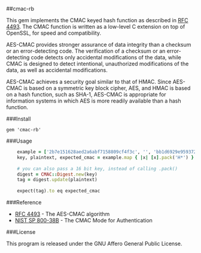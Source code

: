 ##cmac-rb

This gem implements the CMAC keyed hash function as described in [RFC 4493](http://tools.ietf.org/html/rfc4493). The CMAC function is written as a low-level C extension on top of OpenSSL, for speed and compatibility.

AES-CMAC provides stronger assurance of data integrity than a checksum or an error-detecting code.  The verification of a checksum or an error-detecting code detects only accidental modifications of the data, while CMAC is designed to detect intentional, unauthorized modifications of the data, as well as accidental modifications.
 
AES-CMAC achieves a security goal similar to that of HMAC. Since AES-CMAC is based on a symmetric key block cipher, AES, and HMAC is based on a hash function, such as SHA-1, AES-CMAC is appropriate for information systems in which AES is more readily available than a hash function.

###Install

    gem 'cmac-rb'

###Usage

```ruby
    example = ['2b7e151628aed2a6abf7158809cf4f3c', '', 'bb1d6929e95937287fa37d129b756746']
    key, plaintext, expected_cmac = example.map { |x| [x].pack('H*') }
    
    # you can also pass a 16 bit key, instead of calling .pack()
    digest = CMAC::Digest.new(key)
    tag = digest.update(plaintext)
      
    expect(tag).to eq expected_cmac
```

###Reference

- [RFC 4493](http://tools.ietf.org/rfc/rfc4493.txt) - The AES-CMAC algorithm
- [NIST SP 800-38B](http://csrc.nist.gov/publications/nistpubs/800-38B/SP_800-38B.pdf) - The CMAC Mode for Authentication 

###License

This program is released under the GNU Affero General Public License.
